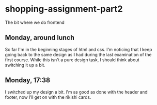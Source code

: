 # shopping-assignment-part2

The bit where we do frontend

Monday, around lunch
-
So far I'm in the beginning stages of html and css. I'm noticing that I keep going back to the same design as I had during the last examination of the first course. While this isn't a pure design task, I should think about switching it up a bit.

Monday, 17:38
-
I switched up my design a bit. I'm as good as done with the header and footer, now I'll get on with the rikishi cards.